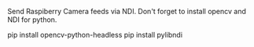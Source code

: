 Send Raspiberry Camera feeds via NDI.
Don't forget to install opencv and NDI for python.

pip install opencv-python-headless
pip install pylibndi
